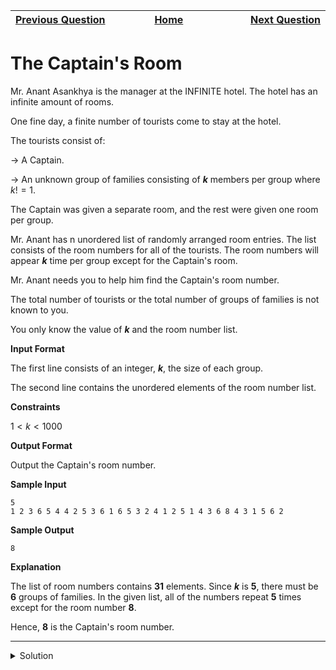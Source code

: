 | <img width=1000>[Previous Question](https://github.com/Kevin-Lago/python-hackerrank-solutions/tree/main/src/python/sets/set_mutations)</img> | <img width=1000>[Home](https://github.com/Kevin-Lago/python-hackerrank-solutions)</img> | <img width=1000>[Next Question](https://github.com/Kevin-Lago/python-hackerrank-solutions/tree/main/src/python/sets/check_subset)</img> |
|:---|:---:|---:|

# The Captain's Room

Mr. Anant Asankhya is the manager at the INFINITE hotel. The hotel has an infinite amount of rooms.

One fine day, a finite number of tourists come to stay at the hotel.

The tourists consist of:

-> A Captain.

-> An unknown group of families consisting of ___k___ members per group where $k != 1$.

The Captain was given a separate room, and the rest were given one room per group.

Mr. Anant has n unordered list of randomly arranged room entries. The list consists of the room numbers for all of the tourists. The room numbers will appear ___k___ time per group except for the Captain's room.

Mr. Anant needs you to help him find the Captain's room number.

The total number of tourists or the total number of groups of families is not known to you.

You only know the value of ___k___ and the room number list.

__Input Format__

The first line consists of an integer, ___k___, the size of each group.

The second line contains the unordered elements of the room number list.

__Constraints__

$1 < k < 1000$

__Output Format__

Output the Captain's room number.

__Sample Input__

```
5
1 2 3 6 5 4 4 2 5 3 6 1 6 5 3 2 4 1 2 5 1 4 3 6 8 4 3 1 5 6 2 
```

__Sample Output__

```
8
```

__Explanation__

The list of room numbers contains __31__ elements. Since ___k___ is __5__, there must be __6__ groups of families. In the given list, all of the numbers repeat __5__ times except for the room number __8__.

Hence, __8__ is the Captain's room number.

---

<details><summary>Solution</summary>
    
```python

```
</details>